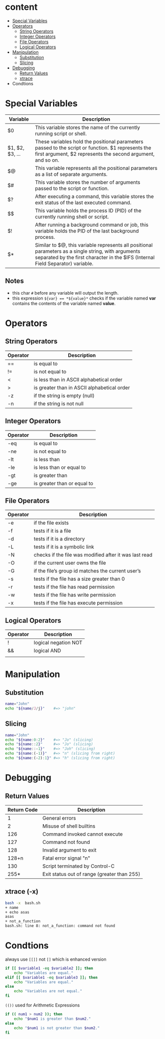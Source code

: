 # content 
- [Special Variables](#special-variables)
- [Operators](#operators)
  - [String Operators](#string-operators)
  - [Integer Operators](#integer-operators)
  - [File Operators](#file-operators)
  - [Logical Operators](#logical-operators)
- [Manipulation](#manipulation)
  - [Substitution](#substitution)  
  - [Slicing](#slicing)
- [Debugging](#debugging)
  - [Return Values](#return-values)
  - [xtrace](#xtrace--x)
- Condtions

# Special Variables

| Variable | Description                                                                                         |
|----------|-----------------------------------------------------------------------------------------------------|
| $0       | This variable stores the name of the currently running script or shell.                           |
| $1, $2, $3, ... | These variables hold the positional parameters passed to the script or function. $1 represents the first argument, $2 represents the second argument, and so on. |
| $@       | This variable represents all the positional parameters as a list of separate arguments.           |
| $#       | This variable stores the number of arguments passed to the script or function.                    |
| $?       | After executing a command, this variable stores the exit status of the last executed command.     |
| $$       | This variable holds the process ID (PID) of the currently running shell or script.                 |
| $!       | After running a background command or job, this variable holds the PID of the last background process. |
| $*       | Similar to $@, this variable represents all positional parameters as a single string, with arguments separated by the first character in the $IFS (Internal Field Separator) variable. |

## Notes 
- this char `#` before any variable will output the length.
- this expression  `${var} == *${value}*` checks if the variable named **var** contains the contents of the variable named **value**.



# Operators

## String Operators

| Operator | Description                               |
|----------|-------------------------------------------|
| ==       | is equal to                               |
| !=       | is not equal to                           |
| <        | is less than in ASCII alphabetical order |
| >        | is greater than in ASCII alphabetical order |
| -z       | if the string is empty (null)            |
| -n       | if the string is not null                |

## Integer Operators

| Operator | Description                   |
|----------|-------------------------------|
| -eq      | is equal to                   |
| -ne      | is not equal to               |
| -lt      | is less than                  |
| -le      | is less than or equal to      |
| -gt      | is greater than               |
| -ge      | is greater than or equal to   |


## File Operators

| Operator | Description                                   |
|----------|-----------------------------------------------|
| -e       | if the file exists                            |
| -f       | tests if it is a file                        |
| -d       | tests if it is a directory                   |
| -L       | tests if it is a symbolic link               |
| -N       | checks if the file was modified after it was last read |
| -O       | if the current user owns the file            |
| -G       | if the file’s group id matches the current user’s |
| -s       | tests if the file has a size greater than 0  |
| -r       | tests if the file has read permission        |
| -w       | tests if the file has write permission       |
| -x       | tests if the file has execute permission     |

## Logical Operators

| Operator | Description          |
|----------|----------------------|
| !        | logical negation NOT |
| &&       | logical AND          |
| ||       | logical OR           |

# Manipulation 

## Substitution
```bash
name="John"
echo "${name/J/j}"    #=> "john"
```
## Slicing
```bash
name="John"
echo "${name:0:2}"    #=> "Jo" (slicing)
echo "${name::2}"     #=> "Jo" (slicing)
echo "${name::-1}"    #=> "Joh" (slicing)
echo "${name:(-1)}"   #=> "n" (slicing from right)
echo "${name:(-2):1}" #=> "h" (slicing from right)
```

# Debugging

## Return Values
| Return Code | Description                                        |
|-------------|----------------------------------------------------|
| 1           | General errors                                     |
| 2           | Misuse of shell builtins                          |
| 126         | Command invoked cannot execute                    |
| 127         | Command not found                                 |
| 128         | Invalid argument to exit                          |
| 128+n       | Fatal error signal "n"                            |
| 130         | Script terminated by Control-C                     |
| 255*        | Exit status out of range (greater than 255)       |

## xtrace (-x)
```bash
bash -x  bash.sh                                                                                                                                                                         
+ name
+ echo asas
asas
+ not_a_function
bash.sh: line 8: not_a_function: command not found
```


# Condtions

always use `[[]]` not `[]` which is enhanced version 
```bash
if [[ $variable1 -eq $variable2 ]]; then
    echo "Variables are equal."
elif [[ $variable1 -eq $variable3 ]]; then
    echo "Variables are equal."
else
    echo "Variables are not equal."
fi

```
`(())` used for Arithmetic Expressions
```bash
if (( num1 > num2 )); then
    echo "$num1 is greater than $num2."
else
    echo "$num1 is not greater than $num2."
fi

```
